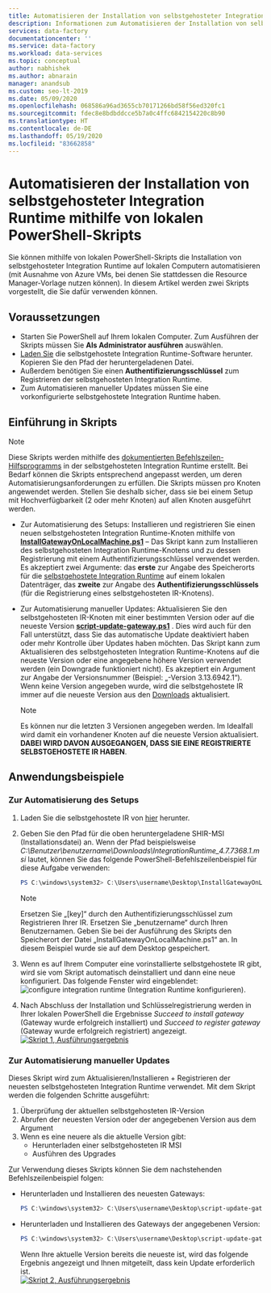 ```yaml
---
title: Automatisieren der Installation von selbstgehosteter Integration Runtime mithilfe von lokalen PowerShell-Skripts
description: Informationen zum Automatisieren der Installation von selbstgehosteter Integration Runtime auf lokalen Computern
services: data-factory
documentationcenter: ''
ms.service: data-factory
ms.workload: data-services
ms.topic: conceptual
author: nabhishek
ms.author: abnarain
manager: anandsub
ms.custom: seo-lt-2019
ms.date: 05/09/2020
ms.openlocfilehash: 068586a96ad3655cb70171266bd58f56ed320fc1
ms.sourcegitcommit: fdec8e8bdbddcce5b7a0c4ffc6842154220c8b90
ms.translationtype: HT
ms.contentlocale: de-DE
ms.lasthandoff: 05/19/2020
ms.locfileid: "83662858"
---
```

# <a name="automating-self-hosted-integration-runtime-installation-using-local-powershell-scripts"></a>Automatisieren der Installation von selbstgehosteter Integration Runtime mithilfe von lokalen PowerShell-Skripts
Sie können mithilfe von lokalen PowerShell-Skripts die Installation von selbstgehosteter Integration Runtime auf lokalen Computern automatisieren (mit Ausnahme von Azure VMs, bei denen Sie stattdessen die Resource Manager-Vorlage nutzen können). In diesem Artikel werden zwei Skripts vorgestellt, die Sie dafür verwenden können.

## <a name="prerequisites"></a>Voraussetzungen

* Starten Sie PowerShell auf Ihrem lokalen Computer. Zum Ausführen der Skripts müssen Sie **Als Administrator ausführen** auswählen.
* [Laden Sie](https://www.microsoft.com/download/details.aspx?id=39717) die selbstgehostete Integration Runtime-Software herunter. Kopieren Sie den Pfad der heruntergeladenen Datei. 
* Außerdem benötigen Sie einen **Authentifizierungsschlüssel** zum Registrieren der selbstgehosteten Integration Runtime.
* Zum Automatisieren manueller Updates müssen Sie eine vorkonfigurierte selbstgehostete Integration Runtime haben.

## <a name="scripts-introduction"></a>Einführung in Skripts 

> [!NOTE]
> Diese Skripts werden mithilfe des [dokumentierten Befehlszeilen-Hilfsprogramms](https://docs.microsoft.com/azure/data-factory/create-self-hosted-integration-runtime#set-up-an-existing-self-hosted-ir-via-local-powershell) in der selbstgehosteten Integration Runtime erstellt. Bei Bedarf können die Skripts entsprechend angepasst werden, um deren Automatisierungsanforderungen zu erfüllen.
> Die Skripts müssen pro Knoten angewendet werden. Stellen Sie deshalb sicher, dass sie bei einem Setup mit Hochverfügbarkeit (2 oder mehr Knoten) auf allen Knoten ausgeführt werden.

* Zur Automatisierung des Setups: Installieren und registrieren Sie einen neuen selbstgehosteten Integration Runtime-Knoten mithilfe von **[InstallGatewayOnLocalMachine.ps1](https://github.com/nabhishek/SelfHosted-IntegrationRuntime_AutomationScripts/blob/master/InstallGatewayOnLocalMachine.ps1)** – Das Skript kann zum Installieren des selbstgehosteten Integration Runtime-Knotens und zu dessen Registrierung mit einem Authentifizierungsschlüssel verwendet werden. Es akzeptiert zwei Argumente: das **erste** zur Angabe des Speicherorts für die [selbstgehostete Integration Runtime](https://www.microsoft.com/download/details.aspx?id=39717) auf einem lokalen Datenträger, das **zweite** zur Angabe des **Authentifizierungsschlüssels** (für die Registrierung eines selbstgehosteten IR-Knotens).

* Zur Automatisierung manueller Updates: Aktualisieren Sie den selbstgehosteten IR-Knoten mit einer bestimmten Version oder auf die neueste Version **[script-update-gateway.ps1](https://github.com/nabhishek/SelfHosted-IntegrationRuntime_AutomationScripts/blob/master/script-update-gateway.ps1)** . Dies wird auch für den Fall unterstützt, dass Sie das automatische Update deaktiviert haben oder mehr Kontrolle über Updates haben möchten. Das Skript kann zum Aktualisieren des selbstgehosteten Integration Runtime-Knotens auf die neueste Version oder eine angegebene höhere Version verwendet werden (ein Downgrade funktioniert nicht). Es akzeptiert ein Argument zur Angabe der Versionsnummer (Beispiel: „-Version 3.13.6942.1“). Wenn keine Version angegeben wurde, wird die selbstgehostete IR immer auf die neueste Version aus den [Downloads](https://www.microsoft.com/download/details.aspx?id=39717) aktualisiert.
    > [!NOTE]
    > Es können nur die letzten 3 Versionen angegeben werden. Im Idealfall wird damit ein vorhandener Knoten auf die neueste Version aktualisiert. **DABEI WIRD DAVON AUSGEGANGEN, DASS SIE EINE REGISTRIERTE SELBSTGEHOSTETE IR HABEN**. 

## <a name="usage-examples"></a>Anwendungsbeispiele

### <a name="for-automating-setup"></a>Zur Automatisierung des Setups
1. Laden Sie die selbstgehostete IR von [hier](https://www.microsoft.com/download/details.aspx?id=39717) herunter. 
1. Geben Sie den Pfad für die oben heruntergeladene SHIR-MSI (Installationsdatei) an. Wenn der Pfad beispielsweise *C:\Benutzer\benutzername\Downloads\IntegrationRuntime_4.7.7368.1.msi* lautet, können Sie das folgende PowerShell-Befehlszeilenbeispiel für diese Aufgabe verwenden:

   ```powershell
   PS C:\windows\system32> C:\Users\username\Desktop\InstallGatewayOnLocalMachine.ps1 -path "C:\Users\username\Downloads\IntegrationRuntime_4.7.7368.1.msi" -authKey "[key]"
   ```

    > [!NOTE]
    > Ersetzen Sie „[key]“ durch den Authentifizierungsschlüssel zum Registrieren Ihrer IR.
    > Ersetzen Sie „benutzername“ durch Ihren Benutzernamen.
    > Geben Sie bei der Ausführung des Skripts den Speicherort der Datei „InstallGatewayOnLocalMachine.ps1“ an. In diesem Beispiel wurde sie auf dem Desktop gespeichert.

1. Wenn es auf Ihrem Computer eine vorinstallierte selbstgehostete IR gibt, wird sie vom Skript automatisch deinstalliert und dann eine neue konfiguriert. Das folgende Fenster wird eingeblendet: ![configure integration runtime](media/self-hosted-integration-runtime-automation-scripts/integration-runtime-configure.png) (Integration Runtime konfigurieren).

1. Nach Abschluss der Installation und Schlüsselregistrierung werden in Ihrer lokalen PowerShell die Ergebnisse *Succeed to install gateway* (Gateway wurde erfolgreich installiert) und *Succeed to register gateway* (Gateway wurde erfolgreich registriert) angezeigt.
        [![Skript 1, Ausführungsergebnis](media/self-hosted-integration-runtime-automation-scripts/script-1-run-result.png)](media/self-hosted-integration-runtime-automation-scripts/script-1-run-result.png#lightbox)

### <a name="for-automating-manual-updates"></a>Zur Automatisierung manueller Updates
Dieses Skript wird zum Aktualisieren/Installieren + Registrieren der neuesten selbstgehosteten Integration Runtime verwendet. Mit dem Skript werden die folgenden Schritte ausgeführt:
1. Überprüfung der aktuellen selbstgehosteten IR-Version
2. Abrufen der neuesten Version oder der angegebenen Version aus dem Argument
3. Wenn es eine neuere als die aktuelle Version gibt:
    * Herunterladen einer selbstgehosteten IR MSI
    * Ausführen des Upgrades

Zur Verwendung dieses Skripts können Sie dem nachstehenden Befehlszeilenbeispiel folgen:
* Herunterladen und Installieren des neuesten Gateways:

   ```powershell
   PS C:\windows\system32> C:\Users\username\Desktop\script-update-gateway.ps1
   ```    
* Herunterladen und Installieren des Gateways der angegebenen Version:
   ```powershell
   PS C:\windows\system32> C:\Users\username\Desktop\script-update-gateway.ps1 -version 3.13.6942.1
   ``` 
   Wenn Ihre aktuelle Version bereits die neueste ist, wird das folgende Ergebnis angezeigt und Ihnen mitgeteilt, dass kein Update erforderlich ist.   
    [![Skript 2, Ausführungsergebnis](media/self-hosted-integration-runtime-automation-scripts/script-2-run-result.png)](media/self-hosted-integration-runtime-automation-scripts/script-2-run-result.png#lightbox)

